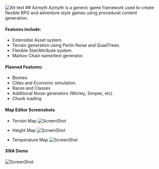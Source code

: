 ![Alt text](http://i.imgur.com/0eTNSws.png) ## Azmyth
Azmyth is a generic game framework used to create flexible RPG and adventure style games using procedural content generation.  

#### Features include:
- Extensible Asset system.
- Terrain generation using Perlin Noise and QuadTrees.
- Flexible Stat/Attribute system.
- Markov Chain name/text generator.
 
#### Planned Features:
- Biomes
- Cities and Economic simulation.
- Races and Classes
- Additional Noise generators (Worley, Simpex, etc)
- Chunk loading

#### Map Editor Screenshots
- Terrain Map
![ScreenShot](http://i.imgur.com/V0Nfvx6.png)

- Height Map
![ScreenShot](http://i.imgur.com/9lYTbOv.png)

- Temperature Map
![ScreenShot](http://i.imgur.com/PQq61hR.png)

#### XNA Demo
![ScreenShot](http://i.imgur.com/ntdXW7l.png)